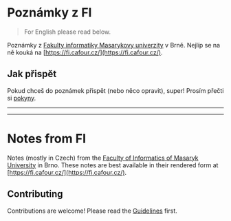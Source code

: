 # Poznámky z FI

> For English please read below.

Poznámky z [Fakulty informatiky Masarykovy univerzity](https://www.fi.muni.cz/) v Brně. Nejlíp se na ně kouká na [https://fi.cafour.cz/](https://fi.cafour.cz/).

## Jak přispět

Pokud chceš do poznámek přispět (nebo něco opravit), super! Prosím přečti si [pokyny](contributing.md).

---
---

# Notes from FI

Notes (mostly in Czech) from the [Faculty of Informatics of Masaryk University](https://www.fi.muni.cz/) in Brno. These notes are best available in their rendered form at [https://fi.cafour.cz/](https://fi.cafour.cz/).

## Contributing

Contributions are welcome! Please read the [Guidelines](contributing.md) first.
